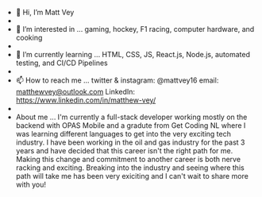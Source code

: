 - 👋 Hi, I’m Matt Vey
- 
- 👀 I’m interested in ... gaming, hockey, F1 racing, computer hardware, and cooking
- 
- 🌱 I’m currently learning ... HTML, CSS, JS, React.js, Node.js, automated testing, and CI/CD Pipelines
- 
- 📫 How to reach me ... twitter & instagram: @mattvey16 email: matthewvey@outlook.com LinkedIn: https://www.linkedin.com/in/matthew-vey/
- 
- About me ... I'm currently a full-stack developer working mostly on the backend with OPAS Mobile and a gradute from Get Coding NL where I was learning different languages to get into the very exciting tech industry. I have been working in the oil and gas industry for the past 3 years and have decided that this career isn't the right path for me. Making this change and commitment to another career is both nerve racking and exciting. Breaking into the industry and seeing where this path will take me has been very exiciting and I can't wait to share more with you!
